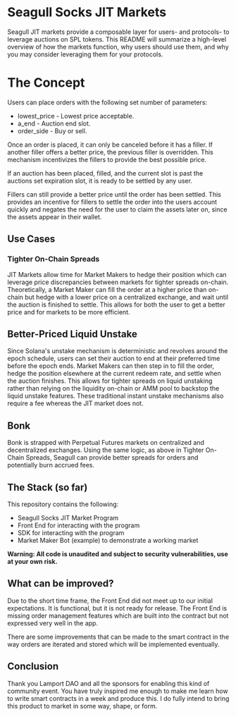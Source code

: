 # Seagull Socks JIT Markets
Seagull JIT markets provide a composable layer for users- and protocols- to leverage auctions on SPL tokens. This README will summarize a high-level overview of how the markets function, why users should use them, and why you may consider leveraging them for your protocols.

# The Concept
Users can place orders with the following set number of parameters:
- lowest_price - Lowest price acceptable.
- a_end - Auction end slot.
- order_side - Buy or sell.

Once an order is placed, it can only be canceled before it has a filler. If another filler offers a better price, the previous filler is overridden. This mechanism incentivizes the fillers to provide the best possible price.

If an auction has been placed, filled, and the current slot is past the auctions set expiration slot, it is ready to be settled by any user.

Fillers can still provide a better price until the order has been settled. This provides an incentive for fillers to settle the order into the users account quickly and negates the need for the user to claim the assets later on, since the assets appear in their wallet.

## Use Cases
### Tighter On-Chain Spreads
JIT Markets allow time for Market Makers to hedge their position which can leverage price discrepancies between markets for tighter spreads on-chain. Theoretically, a Market Maker can fill the order at a higher price than on-chain but hedge with a lower price on a centralized exchange, and wait until the auction is finished to settle. This allows for both the user to get a better price and for markets to be more efficient.

## Better-Priced Liquid Unstake
Since Solana's unstake mechanism is deterministic and revolves around the epoch schedule, users can set their auction to end at their preferred time before the epoch ends. Market Makers can then step in to fill the order, hedge the position elsewhere at the current redeem rate, and settle when the auction finishes. This allows for tighter spreads on liquid unstaking rather than relying on the liquidity on-chain or AMM pool to backstop the liquid unstake features. These traditional instant unstake mechanisms also require a fee whereas the JIT market does not.

## Bonk
Bonk is strapped with Perpetual Futures markets on centralized and decentralized exchanges. Using the same logic, as above in Tighter On-Chain Spreads, Seagull can provide better spreads for orders and potentially burn accrued fees.

## The Stack (so far)
This repository contains the following:
- Seagull Socks JIT Market Program
- Front End for interacting with the program
- SDK for interacting with the program
- Market Maker Bot (example) to demonstrate a working market

**Warning: All code is unaudited and subject to security vulnerabilities, use at your own risk.**

## What can be improved?
Due to the short time frame, the Front End did not meet up to our initial expectations. It is functional, but it is not ready for release. The Front End is missing order management features which are built into the contract but not expressed very well in the app.

There are some improvements that can be made to the smart contract in the way orders are iterated and stored which will be implemented eventually.

## Conclusion
Thank you Lamport DAO and all the sponsors for enabling this kind of community event. You have truly inspired me enough to make me learn how to write smart contracts in a week and produce this. I do fully intend to bring this product to market in some way, shape, or form.